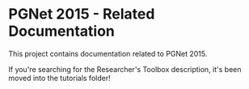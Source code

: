 PGNet 2015 - Related Documentation
==================================

This project contains documentation related to PGNet 2015.

If you're searching for the Researcher's Toolbox description, it's been moved into the tutorials folder!
